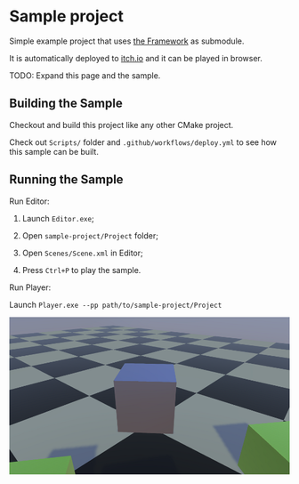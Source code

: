 # Sample project

Simple example project that uses [the Framework](https://github.com/rbfx/rbfx) as submodule.

It is automatically deployed to [itch.io](https://eugeneko.itch.io/sample-project) and it can be played in browser.

TODO: Expand this page and the sample.

## Building the Sample

Checkout and build this project like any other CMake project.

Check out `Scripts/` folder and `.github/workflows/deploy.yml` to see how this sample can be built.

## Running the Sample

Run Editor:

1) Launch `Editor.exe`;

2) Open `sample-project/Project` folder;

3) Open `Scenes/Scene.xml` in Editor;

4) Press `Ctrl+P` to play the sample.

Run Player:

Launch `Player.exe --pp path/to/sample-project/Project`

![](/screenshot.png)
